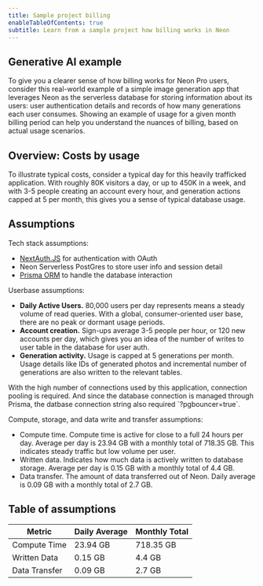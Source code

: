 ```yaml
---
title: Sample project billing
enableTableOfContents: true
subtitle: Learn from a sample project how billing works in Neon
---
```


## Generative AI example

To give you a clearer sense of how billing works for Neon Pro users, consider this real-world example of a simple image generation app that leverages Neon as the serverless database for storing information about its users: user authentication details and records of how many generations each user consumes. Showing an example of usage for a given month billing period can help you understand the nuances of billing, based on actual usage scenarios.

## Overview: Costs by usage

To illustrate typical costs, consider a typical day for this heavily trafficked application. With roughly 80K visitors a day, or up to 450K in a week, and with 3-5 people creating an account every hour, and generation actions capped at 5 per month, this gives you a sense of typical database usage.

## Assumptions

Tech stack assumptions:
* [NextAuth.JS](https://next-auth.js.org/) for authentication with OAuth
* Neon Serverless PostGres to store user info and session detail
* [Prisma ORM](https://www.prisma.io/) to handle the database interaction

Userbase assumptions:
* **Daily Active Users.** 80,000 users per day represents means a steady volume of read queries. With a global, consumer-oriented user base, there are no peak or dormant usage periods.
* **Account creation.** Sign-ups average 3-5 people per hour, or 120 new accounts per day, which gives you an idea of the number of writes to user table in the database for user auth.
* **Generation activity.** Usage is capped at 5 generations per month. Usage details like IDs of generated photos and incremental number of generations are also written to the relevant tables.

<Admonition type="note">
With the high number of connections used by this application, connection pooling is required. And since the database connection is managed through Prisma, the datbase connection string also required `?pgbouncer=true`. 
</Admonition>

Compute, storage, and data write and transfer assumptions:
* Compute time. Compute time is active for close to a full 24 hours per day. Average per day is 23.94 GB with a monthly total of 718.35 GB. This indicates steady traffic but low volume per user.
* Written data. Indicates how much data is actively written to database storage. Average per day is 0.15 GB with a monthly total of 4.4 GB.
* Data transfer. The amount of data transferred out of Neon. Daily average is 0.09 GB with a monthly total of 2.7 GB.

## Table of assumptions

| Metric          | Daily Average | Monthly Total |
|-----------------|---------------|---------------|
| Compute Time    | 23.94 GB      | 718.35 GB     |
| Written Data    | 0.15 GB       | 4.4 GB        |
| Data Transfer   | 0.09 GB       | 2.7 GB        |
